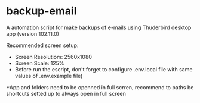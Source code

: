 # backup-email

A automation script for make backups of e-mails using Thuderbird desktop app (version 102.11.0)

Recommended screen setup:

- Screen Resolutiom: 2560x1080
- Screen Scale: 125%
- Before run the escript, don't forget to configure .env.local file with same values of .env.example file)

\*App and folders need to be openned in full scrren, recommend to paths be shortcuts setted up to always open in full screen
